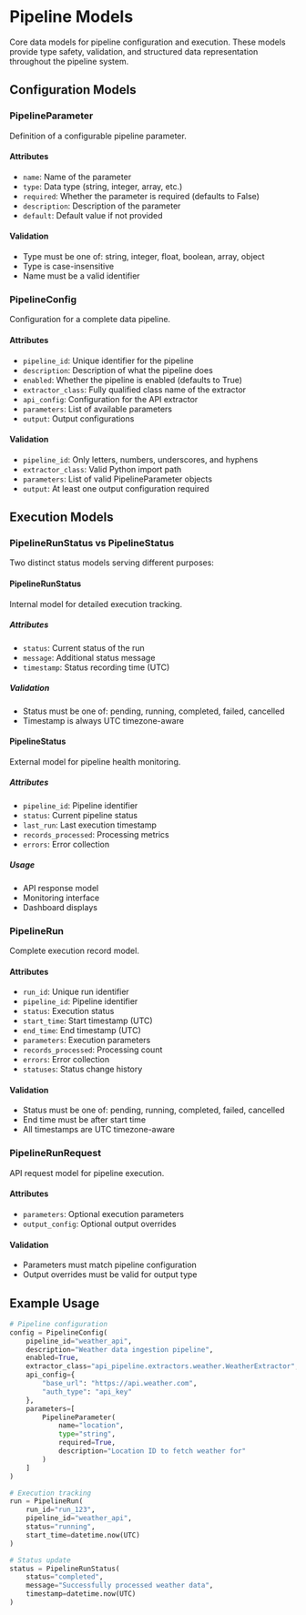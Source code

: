 # Pipeline Models

Core data models for pipeline configuration and execution. These models provide type safety, validation, and structured data representation throughout the pipeline system.

## Configuration Models

### PipelineParameter

Definition of a configurable pipeline parameter.

#### Attributes
- `name`: Name of the parameter
- `type`: Data type (string, integer, array, etc.)
- `required`: Whether the parameter is required (defaults to False)
- `description`: Description of the parameter
- `default`: Default value if not provided

#### Validation
- Type must be one of: string, integer, float, boolean, array, object
- Type is case-insensitive
- Name must be a valid identifier

### PipelineConfig

Configuration for a complete data pipeline.

#### Attributes
- `pipeline_id`: Unique identifier for the pipeline
- `description`: Description of what the pipeline does
- `enabled`: Whether the pipeline is enabled (defaults to True)
- `extractor_class`: Fully qualified class name of the extractor
- `api_config`: Configuration for the API extractor
- `parameters`: List of available parameters
- `output`: Output configurations

#### Validation
- `pipeline_id`: Only letters, numbers, underscores, and hyphens
- `extractor_class`: Valid Python import path
- `parameters`: List of valid PipelineParameter objects
- `output`: At least one output configuration required

## Execution Models

### PipelineRunStatus vs PipelineStatus

Two distinct status models serving different purposes:

#### PipelineRunStatus
Internal model for detailed execution tracking.

##### Attributes
- `status`: Current status of the run
- `message`: Additional status message
- `timestamp`: Status recording time (UTC)

##### Validation
- Status must be one of: pending, running, completed, failed, cancelled
- Timestamp is always UTC timezone-aware

#### PipelineStatus
External model for pipeline health monitoring.

##### Attributes
- `pipeline_id`: Pipeline identifier
- `status`: Current pipeline status
- `last_run`: Last execution timestamp
- `records_processed`: Processing metrics
- `errors`: Error collection

##### Usage
- API response model
- Monitoring interface
- Dashboard displays

### PipelineRun

Complete execution record model.

#### Attributes
- `run_id`: Unique run identifier
- `pipeline_id`: Pipeline identifier
- `status`: Execution status
- `start_time`: Start timestamp (UTC)
- `end_time`: End timestamp (UTC)
- `parameters`: Execution parameters
- `records_processed`: Processing count
- `errors`: Error collection
- `statuses`: Status change history

#### Validation
- Status must be one of: pending, running, completed, failed, cancelled
- End time must be after start time
- All timestamps are UTC timezone-aware

### PipelineRunRequest

API request model for pipeline execution.

#### Attributes
- `parameters`: Optional execution parameters
- `output_config`: Optional output overrides

#### Validation
- Parameters must match pipeline configuration
- Output overrides must be valid for output type

## Example Usage

```python
# Pipeline configuration
config = PipelineConfig(
    pipeline_id="weather_api",
    description="Weather data ingestion pipeline",
    enabled=True,
    extractor_class="api_pipeline.extractors.weather.WeatherExtractor",
    api_config={
        "base_url": "https://api.weather.com",
        "auth_type": "api_key"
    },
    parameters=[
        PipelineParameter(
            name="location",
            type="string",
            required=True,
            description="Location ID to fetch weather for"
        )
    ]
)

# Execution tracking
run = PipelineRun(
    run_id="run_123",
    pipeline_id="weather_api",
    status="running",
    start_time=datetime.now(UTC)
)

# Status update
status = PipelineRunStatus(
    status="completed",
    message="Successfully processed weather data",
    timestamp=datetime.now(UTC)
)
``` 